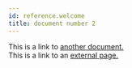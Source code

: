 ```yaml
---
id: reference.welcome
title: document number 2
---
```


This is a link to [another document.](doc3.md)  
This is a link to an [external page.](http://www.example.com)
